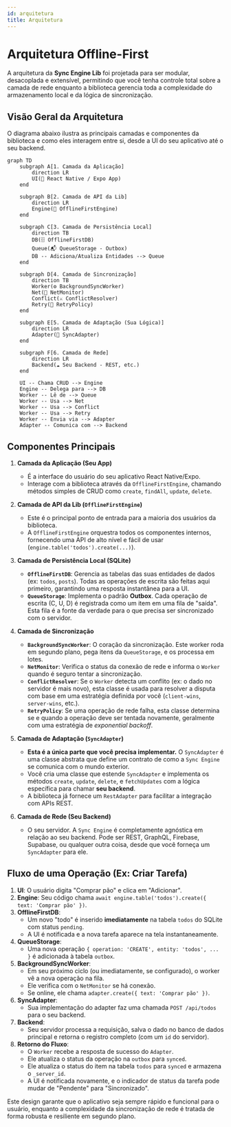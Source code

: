 ```yaml
---
id: arquitetura
title: Arquitetura
---
```


# Arquitetura Offline-First

A arquitetura da **Sync Engine Lib** foi projetada para ser modular, desacoplada e extensível, permitindo que você tenha controle total sobre a camada de rede enquanto a biblioteca gerencia toda a complexidade do armazenamento local e da lógica de sincronização.

## Visão Geral da Arquitetura

O diagrama abaixo ilustra as principais camadas e componentes da biblioteca e como eles interagem entre si, desde a UI do seu aplicativo até o seu backend.

```mermaid
graph TD
    subgraph A[1. Camada da Aplicação]
        direction LR
        UI(📱 React Native / Expo App)
    end

    subgraph B[2. Camada de API da Lib]
        direction LR
        Engine(🚀 OfflineFirstEngine)
    end

    subgraph C[3. Camada de Persistência Local]
        direction TB
        DB(🗄️ OfflineFirstDB)
        Queue(📬 QueueStorage - Outbox)
        DB -- Adiciona/Atualiza Entidades --> Queue
    end
    
    subgraph D[4. Camada de Sincronização]
        direction TB
        Worker(⚙️ BackgroundSyncWorker)
        Net(📡 NetMonitor)
        Conflict(⚔️ ConflictResolver)
        Retry(🔄 RetryPolicy)
    end

    subgraph E[5. Camada de Adaptação (Sua Lógica)]
        direction LR
        Adapter(🔌 SyncAdapter)
    end

    subgraph F[6. Camada de Rede]
        direction LR
        Backend(☁️ Seu Backend - REST, etc.)
    end

    UI -- Chama CRUD --> Engine
    Engine -- Delega para --> DB
    Worker -- Lê de --> Queue
    Worker -- Usa --> Net
    Worker -- Usa --> Conflict
    Worker -- Usa --> Retry
    Worker -- Envia via --> Adapter
    Adapter -- Comunica com --> Backend
```

## Componentes Principais

1.  **Camada da Aplicação (Seu App)**
    - É a interface do usuário do seu aplicativo React Native/Expo.
    - Interage com a biblioteca através da `OfflineFirstEngine`, chamando métodos simples de CRUD como `create`, `findAll`, `update`, `delete`.

2.  **Camada de API da Lib (`OfflineFirstEngine`)**
    - Este é o principal ponto de entrada para a maioria dos usuários da biblioteca.
    - A `OfflineFirstEngine` orquestra todos os componentes internos, fornecendo uma API de alto nível e fácil de usar (`engine.table('todos').create(...)`).

3.  **Camada de Persistência Local (SQLite)**
    - **`OfflineFirstDB`**: Gerencia as tabelas das suas entidades de dados (ex: `todos`, `posts`). Todas as operações de escrita são feitas aqui primeiro, garantindo uma resposta instantânea para a UI.
    - **`QueueStorage`**: Implementa o padrão **Outbox**. Cada operação de escrita (C, U, D) é registrada como um item em uma fila de "saída". Esta fila é a fonte da verdade para o que precisa ser sincronizado com o servidor.

4.  **Camada de Sincronização**
    - **`BackgroundSyncWorker`**: O coração da sincronização. Este worker roda em segundo plano, pega itens da `QueueStorage`, e os processa em lotes.
    - **`NetMonitor`**: Verifica o status da conexão de rede e informa o `Worker` quando é seguro tentar a sincronização.
    - **`ConflictResolver`**: Se o `Worker` detecta um conflito (ex: o dado no servidor é mais novo), esta classe é usada para resolver a disputa com base em uma estratégia definida por você (`client-wins`, `server-wins`, etc.).
    - **`RetryPolicy`**: Se uma operação de rede falha, esta classe determina se e quando a operação deve ser tentada novamente, geralmente com uma estratégia de *exponential backoff*.

5.  **Camada de Adaptação (`SyncAdapter`)**
    - **Esta é a única parte que você precisa implementar.** O `SyncAdapter` é uma classe abstrata que define um contrato de como a `Sync Engine` se comunica com o mundo exterior.
    - Você cria uma classe que estende `SyncAdapter` e implementa os métodos `create`, `update`, `delete`, e `fetchUpdates` com a lógica específica para chamar **seu backend**.
    - A biblioteca já fornece um `RestAdapter` para facilitar a integração com APIs REST.

6.  **Camada de Rede (Seu Backend)**
    - O seu servidor. A `Sync Engine` é completamente agnóstica em relação ao seu backend. Pode ser REST, GraphQL, Firebase, Supabase, ou qualquer outra coisa, desde que você forneça um `SyncAdapter` para ele.

## Fluxo de uma Operação (Ex: Criar Tarefa)

1.  **UI**: O usuário digita "Comprar pão" e clica em "Adicionar".
2.  **Engine**: Seu código chama `await engine.table('todos').create({ text: 'Comprar pão' })`.
3.  **OfflineFirstDB**:
    - Um novo "todo" é inserido **imediatamente** na tabela `todos` do SQLite com status `pending`.
    - A UI é notificada e a nova tarefa aparece na tela instantaneamente.
4.  **QueueStorage**:
    - Uma nova operação `{ operation: 'CREATE', entity: 'todos', ... }` é adicionada à tabela `outbox`.
5.  **BackgroundSyncWorker**:
    - Em seu próximo ciclo (ou imediatamente, se configurado), o worker vê a nova operação na fila.
    - Ele verifica com o `NetMonitor` se há conexão.
    - Se online, ele chama `adapter.create({ text: 'Comprar pão' })`.
6.  **SyncAdapter**:
    - Sua implementação do adapter faz uma chamada `POST /api/todos` para o seu backend.
7.  **Backend**:
    - Seu servidor processa a requisição, salva o dado no banco de dados principal e retorna o registro completo (com um `id` do servidor).
8.  **Retorno do Fluxo**:
    - O `Worker` recebe a resposta de sucesso do `Adapter`.
    - Ele atualiza o status da operação na `outbox` para `synced`.
    - Ele atualiza o status do item na tabela `todos` para `synced` e armazena o `_server_id`.
    - A UI é notificada novamente, e o indicador de status da tarefa pode mudar de "Pendente" para "Sincronizado".

Este design garante que o aplicativo seja sempre rápido e funcional para o usuário, enquanto a complexidade da sincronização de rede é tratada de forma robusta e resiliente em segundo plano.
